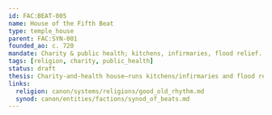 ```yaml
---
id: FAC:BEAT-005
name: House of the Fifth Beat
type: temple_house
parent: FAC:SYN-001
founded_ao: c. 720
mandate: Charity & public health; kitchens, infirmaries, flood relief.
tags: [religion, charity, public_health]
status: draft
thesis: Charity-and-health house—runs kitchens/infirmaries and flood relief; leads public-health rites.
links:
  religion: canon/systems/religions/good_old_rhythm.md
  synod: canon/entities/factions/synod_of_beats.md
---
```

